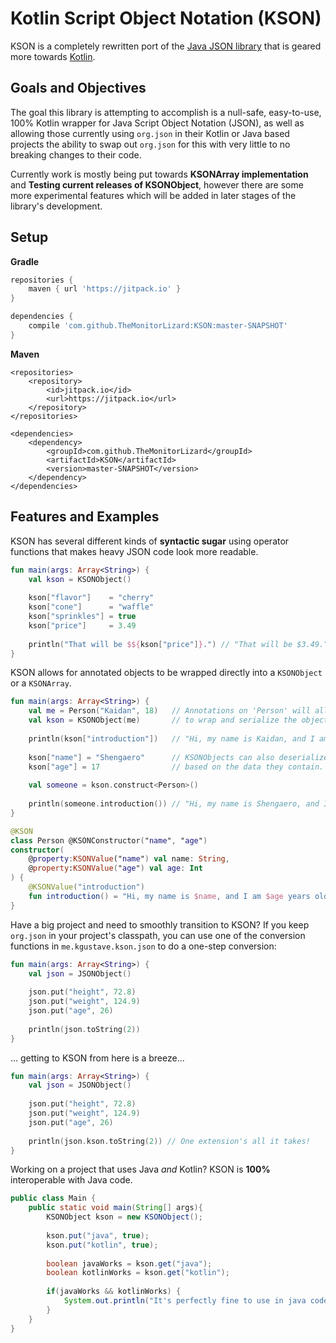 # Kotlin Script Object Notation (KSON)

KSON is a completely rewritten port of the [Java JSON library](https://github.com/stleary/JSON-java)
that is geared more towards [Kotlin](https://kotlinlang.org/).

## Goals and Objectives

The goal this library is attempting to accomplish is a null-safe,
easy-to-use, 100% Kotlin wrapper for Java Script Object Notation (JSON),
as well as allowing those currently using `org.json` in their Kotlin or
Java based projects the ability to swap out `org.json` for this with
very little to no breaking changes to their code.

Currently work is mostly being put towards **KSONArray implementation**
and **Testing current releases of KSONObject**, however there are some
more experimental features which will be added in later stages of the
library's development.

## Setup

**Gradle**
```gradle
repositories {
    maven { url 'https://jitpack.io' }
}
```

```gradle
dependencies {
    compile 'com.github.TheMonitorLizard:KSON:master-SNAPSHOT'
}
```

**Maven**
```mxml
<repositories>
    <repository>
        <id>jitpack.io</id>
        <url>https://jitpack.io</url>
    </repository>
</repositories>
```

```mxml
<dependencies>
    <dependency>
        <groupId>com.github.TheMonitorLizard</groupId>
        <artifactId>KSON</artifactId>
        <version>master-SNAPSHOT</version>
    </dependency>
</dependencies>
```

## Features and Examples

KSON has several different kinds of **syntactic sugar** using operator functions
that makes heavy JSON code look more readable.

```kotlin
fun main(args: Array<String>) {
    val kson = KSONObject()
    
    kson["flavor"]    = "cherry"
    kson["cone"]      = "waffle"
    kson["sprinkles"] = true
    kson["price"]     = 3.49
    
    println("That will be $${kson["price"]}.") // "That will be $3.49."
}
```

KSON allows for annotated objects to be wrapped directly into a
`KSONObject` or a `KSONArray`.

```kotlin
fun main(args: Array<String>) {
    val me = Person("Kaidan", 18)   // Annotations on 'Person' will allow KSON
    val kson = KSONObject(me)       // to wrap and serialize the object into a KSONObject
    
    println(kson["introduction"])   // "Hi, my name is Kaidan, and I am 18 years old!"
    
    kson["name"] = "Shengaero"      // KSONObjects can also deserialize objects
    kson["age"] = 17                // based on the data they contain.
    
    val someone = kson.construct<Person>()
    
    println(someone.introduction()) // "Hi, my name is Shengaero, and I am 17 years old!"
}

@KSON
class Person @KSONConstructor("name", "age")
constructor(
    @property:KSONValue("name") val name: String,
    @property:KSONValue("age") val age: Int
) {
    @KSONValue("introduction")
    fun introduction() = "Hi, my name is $name, and I am $age years old!"
}
```

Have a big project and need to smoothly transition to KSON?
If you keep `org.json` in your project's classpath, you can use one of the
conversion functions in `me.kgustave.kson.json` to do a one-step conversion:

```kotlin
fun main(args: Array<String>) {
    val json = JSONObject()
    
    json.put("height", 72.8)
    json.put("weight", 124.9)
    json.put("age", 26)
    
    println(json.toString(2))
}
```
... getting to KSON from here is a breeze...
```kotlin
fun main(args: Array<String>) {
    val json = JSONObject()
    
    json.put("height", 72.8)
    json.put("weight", 124.9)
    json.put("age", 26)
    
    println(json.kson.toString(2)) // One extension's all it takes!
}
```

Working on a project that uses Java *and* Kotlin?
KSON is **100%** interoperable with Java code.

```java
public class Main {
    public static void main(String[] args){
        KSONObject kson = new KSONObject();
      
        kson.put("java", true);
        kson.put("kotlin", true);
      
        boolean javaWorks = kson.get("java");
        boolean kotlinWorks = kson.get("kotlin");
      
        if(javaWorks && kotlinWorks) {
            System.out.println("It's perfectly fine to use in java code!");
        }
    }
}
```